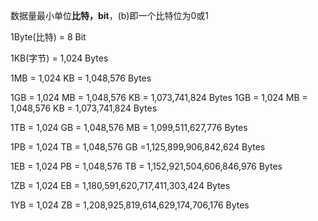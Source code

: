  数据量最小单位**比特，bit**，(b)即一个比特位为0或1 

1Byte(比特) = 8 Bit 

1KB(字节)    = 1,024 Bytes

1MB   = 1,024 KB = 1,048,576 Bytes

1GB   = 1,024 MB = 1,048,576 KB = 1,073,741,824 Bytes 1GB   = 1,024 MB = 1,048,576 KB = 1,073,741,824 Bytes

1TB    = 1,024 GB = 1,048,576 MB = 1,099,511,627,776 Bytes

1PB   = 1,024 TB = 1,048,576 GB =1,125,899,906,842,624 Bytes

1EB   = 1,024 PB = 1,048,576 TB = 1,152,921,504,606,846,976 Bytes

1ZB   = 1,024 EB = 1,180,591,620,717,411,303,424 Bytes

1YB   = 1,024 ZB = 1,208,925,819,614,629,174,706,176 Bytes